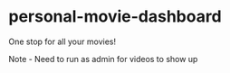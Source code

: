 # personal-movie-dashboard
One stop for all your movies!


Note - Need to run as admin for videos to show up
